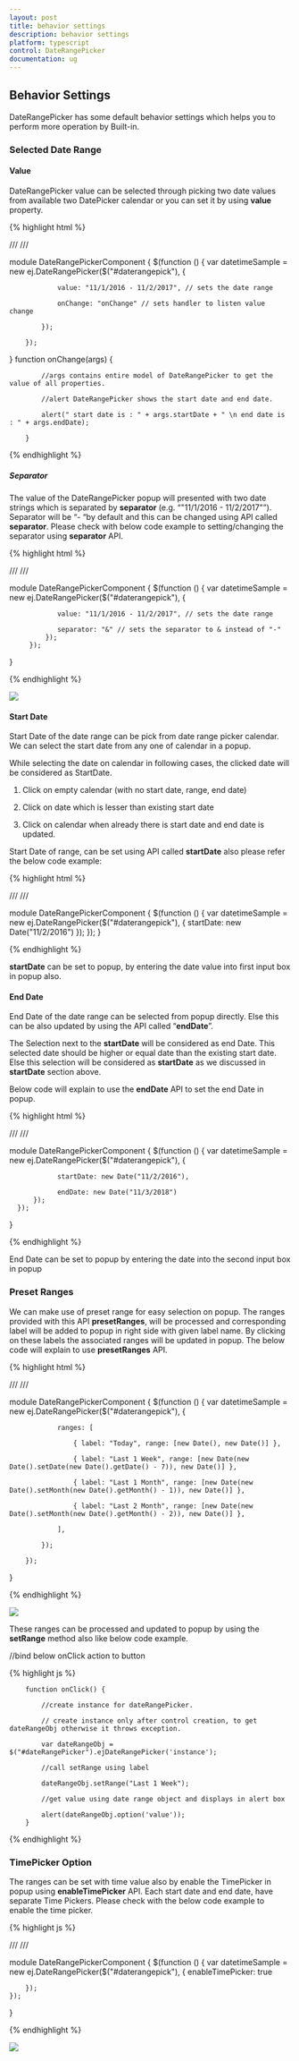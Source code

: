 ```yaml
---
layout: post
title: behavior settings
description: behavior settings
platform: typescript
control: DateRangePicker
documentation: ug
---
```


## Behavior Settings

DateRangePicker has some default behavior settings which helps you to perform more operation by Built-in.

### Selected Date Range

#### Value

DateRangePicker value can be selected through picking two date values from available two DatePicker calendar or you can set it by using **value** property.

{% highlight html %}


/// <reference path="tsfiles/jquery.d.ts" />
/// <reference path="tsfiles/ej.web.all.d.ts" />

module DateRangePickerComponent {
    $(function () {
        var datetimeSample = new ej.DateRangePicker($("#daterangepick"), {

                value: "11/1/2016 - 11/2/2017", // sets the date range

                onChange: "onChange" // sets handler to listen value change

            });

        });
  }
        function onChange(args) {

            //args contains entire model of DateRangePicker to get the value of all properties.

            //alert DateRangePicker shows the start date and end date.

            alert(" start date is : " + args.startDate + " \n end date is : " + args.endDate);

        }
{% endhighlight %}


##### Separator

The value of the DateRangePicker popup will presented with two date strings which is separated by **separator** (e.g. “"11/1/2016 - 11/2/2017"”). Separator will be “- “by default and this can be changed using API called **separator**. Please check with below code example to setting/changing the separator using **separator** API.


{% highlight html %}

/// <reference path="tsfiles/jquery.d.ts" />
/// <reference path="tsfiles/ej.web.all.d.ts" />

module DateRangePickerComponent {
    $(function () {
        var datetimeSample = new ej.DateRangePicker($("#daterangepick"), {

                value: "11/1/2016 - 11/2/2017", // sets the date range

                separator: "&" // sets the separator to & instead of "-"
             });
         });
}

{% endhighlight %}


![](separator_images\separator_img1.png)

#### Start Date

Start Date of the date range can be pick from date range picker calendar. We can select the start date from any one of calendar in a popup.

While selecting the date on calendar in following cases, the clicked date will be considered as StartDate.

1. Click on empty calendar (with no start date, range, end date)

2. Click on date which is lesser than existing start date

3. Click on calendar when already there is start date and end date is updated.



Start Date of range, can be set using API called **startDate** also please refer the below code example:

{% highlight html %}

/// <reference path="tsfiles/jquery.d.ts" />
/// <reference path="tsfiles/ej.web.all.d.ts" />

module DateRangePickerComponent {
    $(function () {
        var datetimeSample = new ej.DateRangePicker($("#daterangepick"), {
                startDate: new Date("11/2/2016")
        });
    });
 }

{% endhighlight %}


**startDate** can be set to popup, by entering the date value into first input box in popup also.



#### End Date

End Date of the date range can be selected from popup directly. Else this can be also updated by using the API called “**endDate**”.

The Selection next to the **startDate** will be considered as end Date. This selected date should be higher or equal date than the existing start date.  Else this selection will be considered as **startDate** as we discussed in **startDate** section above.

Below code will explain to use the **endDate** API to set the end Date in popup.

{% highlight html %}


/// <reference path="tsfiles/jquery.d.ts" />
/// <reference path="tsfiles/ej.web.all.d.ts" />

module DateRangePickerComponent {
    $(function () {
        var datetimeSample = new ej.DateRangePicker($("#daterangepick"), {

                startDate: new Date("11/2/2016"),

                endDate: new Date("11/3/2018")
          });
      });
  }

{% endhighlight %}



End Date can be set to popup by entering the date into the second input box in popup


### Preset Ranges

We can make use of preset range for easy selection on popup. The ranges provided with this API **presetRanges**, will be processed and corresponding label will be added to popup in right side with given label name. By clicking on these labels the associated ranges will be updated in popup. The below code will explain to use **presetRanges** API.

{% highlight html %}


/// <reference path="tsfiles/jquery.d.ts" />
/// <reference path="tsfiles/ej.web.all.d.ts" />

module DateRangePickerComponent {
    $(function () {
        var datetimeSample = new ej.DateRangePicker($("#daterangepick"), {

                ranges: [

                    { label: "Today", range: [new Date(), new Date()] },

                    { label: "Last 1 Week", range: [new Date(new Date().setDate(new Date().getDate() - 7)), new Date()] },

                    { label: "Last 1 Month", range: [new Date(new Date().setMonth(new Date().getMonth() - 1)), new Date()] },

                    { label: "Last 2 Month", range: [new Date(new Date().setMonth(new Date().getMonth() - 2)), new Date()] },

                ],

            });

        });
   }

{% endhighlight %}


![](presetranges_images\presetranges_img1.png)

These ranges can be processed and updated to popup by using the **setRange** method also like below code example.

//bind below onClick action to button


{% highlight js %}

        function onClick() {

            //create instance for dateRangePicker.

            // create instance only after control creation, to get dateRangeObj otherwise it throws exception.

            var dateRangeObj = $("#dateRangePicker").ejDateRangePicker('instance');

            //call setRange using label

            dateRangeObj.setRange("Last 1 Week");

            //get value using date range object and displays in alert box

            alert(dateRangeObj.option('value'));
        }


{% endhighlight %}


### TimePicker Option

The ranges can be set with time value also by enable the TimePicker in popup using **enableTimePicker** API. Each start date and end date, have separate Time Pickers. Please check with the below code example to enable the time picker.

{% highlight js %}


/// <reference path="tsfiles/jquery.d.ts" />
/// <reference path="tsfiles/ej.web.all.d.ts" />

module DateRangePickerComponent {
    $(function () {
        var datetimeSample = new ej.DateRangePicker($("#daterangepick"), {
            enableTimePicker: true

        });
    });
 }

{% endhighlight %}

![](timepickeroption_images\timepickeroption_img1.png)



